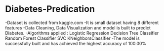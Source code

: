 # Diabetes-Predication
-Dataset is collected from kaggle.com
-It is small dataset having  8 different features
-Data Cleaning, Data Visualization and model is built to predict Diabetes.
-Algorithms applied :
  Logistic Regression
  Decision Tree Classifier
  Random Forest Classifier
  SVC
  KNeighborsClassifier
 -The model is successfully built and has achieved the highest accuracy of 100.00%
